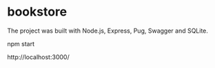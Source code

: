 # bookstore

The project was built with Node.js, Express, Pug, Swagger and SQLite.

npm start

http://localhost:3000/